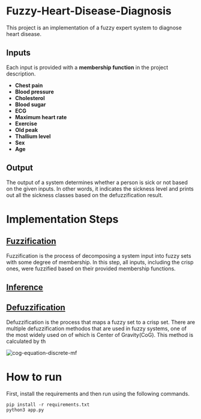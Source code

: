 # Fuzzy-Heart-Disease-Diagnosis

This project is an implementation of a fuzzy expert system to diagnose heart disease.
## Inputs
Each input is provided with a **membership function** in the project description. 
* **Chest pain**
* **Blood pressure**
* **Cholesterol**
* **Blood sugar**
* **ECG**
* **Maximum heart rate**
* **Exercise**
* **Old peak**
* **Thallium level**
* **Sex**
* **Age**
## Output
The output of a system determines whether a person is sick or not based on the given inputs. In other words, it indicates the sickness level and prints out all the sickness classes based on the defuzzification result.

# Implementation Steps
## [Fuzzification](/fuzzification.py)
Fuzzification is the process of decomposing a system input into fuzzy sets with some degree of membership. In this step, all inputs, including the crisp ones, were fuzzified based on their provided membership functions.  
## [Inference](/inference.py)


## [Defuzzification](/defuzzification.py)
Defuzzification is the process that maps a fuzzy set to a crisp set. There are multiple defuzzification methodos that are used in fuzzy systems, one of the most widely used on of which is Center of Gravity(CoG). This method is calculated by th

![cog-equation-discrete-mf](https://user-images.githubusercontent.com/79719208/196052646-0a6969cf-3835-4231-8b49-924d02582d35.jpg)

# How to run
First, install the requirements and then run using the following commands.

```
pip install -r requirements.txt
python3 app.py
```

